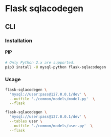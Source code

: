 # Flask sqlacodegen

## CLI

### Installation

#### PIP

```sh
# Only Python 2.x are supported.
pip3 install -U mysql-python flask-sqlacodegen
```

### Usage

```sh
flask-sqlacodegen \
  'mysql://user:pass@127.0.0.1/dev' \
  --outfile './common/models/model.py'  \
  --flask

flask-sqlacodegen \
  'mysql://user:pass@127.0.0.1/dev' \
  --tables user \
  --outfile './common/models/user.py'  \
  --flask
```
